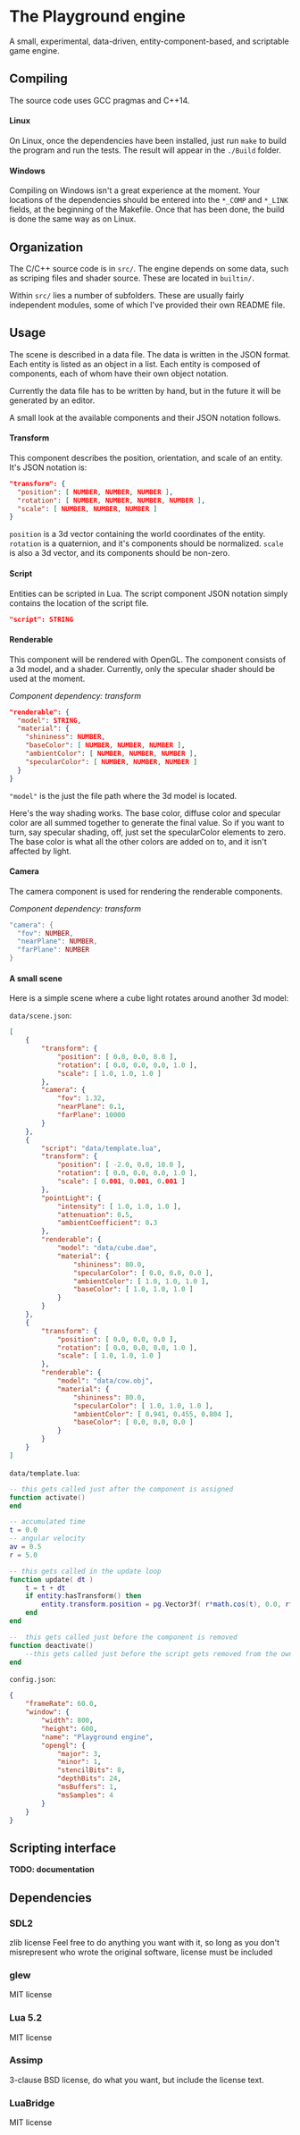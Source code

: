 # The Playground engine

A small, experimental, data-driven, entity-component-based, and scriptable game engine.

## Compiling

The source code uses GCC pragmas and C++14.

#### Linux

On Linux, once the dependencies have been installed, just run `make` to build the program and run the tests. The result will appear in the `./Build` folder.

#### Windows

Compiling on Windows isn't a great experience at the moment. Your locations of the dependencies should be entered into the `*_COMP` and `*_LINK` fields, at the beginning of the Makefile. Once that has been done, the build is done the same way as on Linux.

## Organization

The C/C++ source code is in `src/`. The engine depends on some data, such as scriping files and shader source. These are located in `builtin/`.

Within `src/` lies a number of subfolders. These are usually fairly independent modules, some of which I've provided their own README file.

## Usage

The scene is described in a data file. The data is written in the JSON format. Each entity is listed as an object in a list. Each entity is composed of components, each of whom have their own object notation.

Currently the data file has to be written by hand, but in the future it will be generated by an editor.

A small look at the available components and their JSON notation follows.

#### Transform

This component describes the position, orientation, and scale of an entity. It's JSON notation is:

```json
"transform": {
  "position": [ NUMBER, NUMBER, NUMBER ],
  "rotation": [ NUMBER, NUMBER, NUMBER, NUMBER ],
  "scale": [ NUMBER, NUMBER, NUMBER ]
}
```

`position` is a 3d vector containing the world coordinates of the entity. `rotation` is a quaternion, and it's components should be normalized. `scale` is also a 3d vector, and its components should be non-zero.

#### Script

Entities can be scripted in Lua. The script component JSON notation simply contains the location of the script file.

```json
"script": STRING
```

#### Renderable

This component will be rendered with OpenGL. The component consists of a 3d model, and a shader. Currently, only the specular shader should be used at the moment.

*Component dependency: transform*

```json
"renderable": {
  "model": STRING,
  "material": {
    "shininess": NUMBER,
    "baseColor": [ NUMBER, NUMBER, NUMBER ],
    "ambientColor": [ NUMBER, NUMBER, NUMBER ],
    "specularColor": [ NUMBER, NUMBER, NUMBER ]
  }
}
```

`"model"` is the just the file path where the 3d model is located.

Here's the way shading works. The base color, diffuse color and specular color are all summed together to generate the final value. So if you want to turn, say specular shading, off, just set the specularColor elements to zero. The base color is what all the other colors are added on to, and it isn't affected by light.

#### Camera

The camera component is used for rendering the renderable components.

*Component dependency: transform*

```lua
"camera": {
  "fov": NUMBER,
  "nearPlane": NUMBER,
  "farPlane": NUMBER 
}
```

#### A small scene

Here is a simple scene where a cube light rotates around another 3d model:

`data/scene.json`:

```json
[
    {
        "transform": {
            "position": [ 0.0, 0.0, 8.0 ],
            "rotation": [ 0.0, 0.0, 0.0, 1.0 ],
            "scale": [ 1.0, 1.0, 1.0 ]
        },
        "camera": {
            "fov": 1.32,
            "nearPlane": 0.1,
            "farPlane": 10000
        }
    },
    {
        "script": "data/template.lua",
        "transform": {
            "position": [ -2.0, 0.0, 10.0 ],
            "rotation": [ 0.0, 0.0, 0.0, 1.0 ],
            "scale": [ 0.001, 0.001, 0.001 ]
        },
        "pointLight": {
            "intensity": [ 1.0, 1.0, 1.0 ],
            "attenuation": 0.5,
            "ambientCoefficient": 0.3
        },
        "renderable": {
            "model": "data/cube.dae",
            "material": {
                "shininess": 80.0,
                "specularColor": [ 0.0, 0.0, 0.0 ],
                "ambientColor": [ 1.0, 1.0, 1.0 ],
                "baseColor": [ 1.0, 1.0, 1.0 ]
            }
        }
    },
    {
        "transform": {
            "position": [ 0.0, 0.0, 0.0 ],
            "rotation": [ 0.0, 0.0, 0.0, 1.0 ],
            "scale": [ 1.0, 1.0, 1.0 ]
        },
        "renderable": {
            "model": "data/cow.obj",
            "material": {
                "shininess": 80.0,
                "specularColor": [ 1.0, 1.0, 1.0 ],
                "ambientColor": [ 0.941, 0.455, 0.804 ],
                "baseColor": [ 0.0, 0.0, 0.0 ]
            }
        }
    }
]
```

`data/template.lua`:

```lua
-- this gets called just after the component is assigned
function activate()
end

-- accumulated time
t = 0.0
-- angular velocity
av = 0.5
r = 5.0

-- this gets called in the update loop
function update( dt )
    t = t + dt
    if entity:hasTransform() then
        entity.transform.position = pg.Vector3f( r*math.cos(t), 0.0, r*math.sin(t))
    end
end

--  this gets called just before the component is removed
function deactivate()
    --this gets called just before the script gets removed from the owning entity
end
```

`config.json`:

```json
{
    "frameRate": 60.0,
    "window": {
        "width": 800,
        "height": 600,
        "name": "Playground engine",
        "opengl": {
            "major": 3,
            "minor": 1,
            "stencilBits": 8,
            "depthBits": 24,
            "msBuffers": 1,
            "msSamples": 4
        }
    }
}
```

## Scripting interface

**TODO: documentation**

## Dependencies
### SDL2
zlib license
Feel free to do anything you want with it, so long as you don't misrepresent who wrote the original software, license must be included
### glew
MIT license
### Lua 5.2
MIT license
### Assimp
3-clause BSD license, do what you want, but include the license text.
### LuaBridge
MIT license

